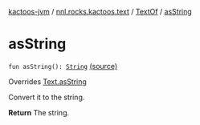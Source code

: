 [kactoos-jvm](../../index.md) / [nnl.rocks.kactoos.text](../index.md) / [TextOf](index.md) / [asString](.)

# asString

`fun asString(): `[`String`](https://kotlinlang.org/api/latest/jvm/stdlib/kotlin/-string/index.html) [(source)](https://github.com/neonailol/kactoos/blob/master/kactoos-jvm/src/main/kotlin/nnl/rocks/kactoos/text/TextOf.kt#L215)

Overrides [Text.asString](../../nnl.rocks.kactoos/-text/as-string.md)

Convert it to the string.

**Return**
The string.


